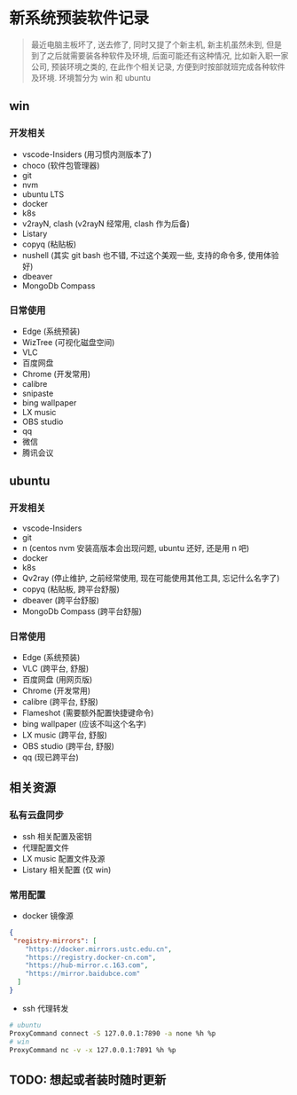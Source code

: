 # 新系统预装软件记录

> 最近电脑主板坏了, 送去修了, 同时又提了个新主机, 新主机虽然未到, 但是到了之后就需要装各种软件及环境, 后面可能还有这种情况, 比如新入职一家公司, 预装环境之类的, 在此作个相关记录, 方便到时按部就班完成各种软件及环境. 环境暂分为 win 和 ubuntu

## win

### 开发相关

- vscode-Insiders (用习惯内测版本了)
- choco (软件包管理器)
- git
- nvm
- ubuntu LTS
- docker
- k8s
- v2rayN, clash (v2rayN 经常用, clash 作为后备)
- Listary
- copyq (粘贴板)
- nushell (其实 git bash 也不错, 不过这个美观一些, 支持的命令多, 使用体验好)
- dbeaver
- MongoDb Compass

### 日常使用

- Edge (系统预装)
- WizTree (可视化磁盘空间)
- VLC
- 百度网盘
- Chrome (开发常用)
- calibre
- snipaste
- bing wallpaper
- LX music
- OBS studio
- qq
- 微信
- 腾讯会议

## ubuntu

### 开发相关

- vscode-Insiders
- git
- n (centos nvm 安装高版本会出现问题, ubuntu 还好, 还是用 n 吧)
- docker
- k8s
- Qv2ray (停止维护, 之前经常使用, 现在可能使用其他工具, 忘记什么名字了)
- copyq (粘贴板, 跨平台舒服)
- dbeaver (跨平台舒服)
- MongoDb Compass (跨平台舒服)

### 日常使用

- Edge (系统预装)
- VLC (跨平台, 舒服)
- 百度网盘 (用网页版)
- Chrome (开发常用)
- calibre (跨平台, 舒服)
- Flameshot (需要额外配置快捷键命令)
- bing wallpaper (应该不叫这个名字)
- LX music (跨平台, 舒服)
- OBS studio (跨平台, 舒服)
- qq (现已跨平台)

## 相关资源

### 私有云盘同步

- ssh 相关配置及密钥
- 代理配置文件
- LX music 配置文件及源
- Listary 相关配置 (仅 win)

### 常用配置

- docker 镜像源

```json
{
 "registry-mirrors": [
    "https://docker.mirrors.ustc.edu.cn",
    "https://registry.docker-cn.com",
    "https://hub-mirror.c.163.com",
    "https://mirror.baidubce.com"
  ]
}
```

- ssh 代理转发

```bash
# ubuntu
ProxyCommand connect -S 127.0.0.1:7890 -a none %h %p
# win
ProxyCommand nc -v -x 127.0.0.1:7891 %h %p
```

## TODO: 想起或者装时随时更新
